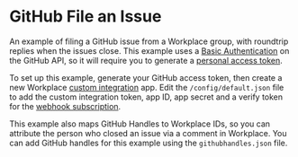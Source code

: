 # GitHub File an Issue

An example of filing a GitHub issue from a Workplace group, with roundtrip replies when the issues close. This example uses a [Basic Authentication](https://developer.github.com/v3/auth/#basic-authentication) on the GitHub API, so it will require you to generate a [personal access token](https://github.com/settings/tokens).

To set up this example, generate your GitHub access token, then create a new Workplace [custom integration](https://developers.facebook.com/docs/workplace/integrations/custom-integrations) app. Edit the `/config/default.json` file to add the custom integration token, app ID, app secret and a verify token for the [webhook subscription](https://developers.facebook.com/docs/workplace/integrations/custom-integrations/webhooks).

This example also maps GitHub Handles to Workplace IDs, so you can attribute the person who closed an issue via a comment in Workplace. You can add GitHub handles for this example using the `githubhandles.json` file.